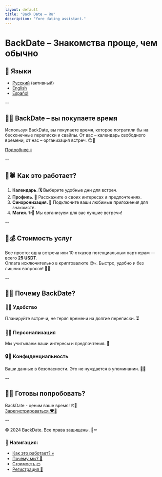 ```yaml
---
layout: default
title: "Back Date – Ru"
description: "Yore dating assistant."
---
```


# BackDate – Знакомства проще, чем обычно

## 🖤 Языки
- [Русский](ru.md) (активный)
- [English](en.md)
- [Español](es.md)

--

## 🖤👅 BackDate – вы покупаете время

Используя BackDate, вы покупаете время, которое потратили бы на бесконечные переписки и свайпы. От вас – календарь свободного времени, от нас – организация встреч. 😉🖤

[Подробнее 💀](#как-это-работает)

--

## 🖤🕷️ Как это работает?

1. **Календарь. 🗓️** Выберите удобные дни для встреч.
2. **Профиль. 📝** Расскажите о своих интересах и предпочтениях.
3. **Синхронизация. 🔄** Подключите ваши любимые приложения для знакомств.
4. **Магия. ✨🖤** Мы организуем для вас лучшие встречи!

--

## 🖤💰 Стоимость услуг

Все просто: одна встреча или 10 отказов потенциальным партнерам — всего **25 USDT**.  
Оплата исключительно в криптовалюте 😉💀. Быстро, удобно и без лишних вопросов! 👻🖤

--

## 🖤👀 Почему BackDate?

### 🖤🤝 Удобство  
Планируйте встречи, не теряя времени на долгие переписки. ⏳  

### 🖤🎯 Персонализация  
Мы учитываем ваши интересы и предпочтения. 💌  

### 🔒🖤 Конфиденциальность  
Ваши данные в безопасности. Это не нуждается в упоминании. 🕵️‍♂️  

--

## 🖤👄 Готовы попробовать?

BackDate - ценим ваше время! ⏰🖤  
[Зарегистрироваться ❤️‍🔥](signup.html)

--

© 2024 BackDate. Все права защищены. 🖤⚰️

### 🖤 Навигация:
- [Как это работает? 💀](#как-это-работает)
- [Почему мы? 👻](#почему-backdate)
- [Стоимость 💵](#стоимость-услуг)
- [Регистрация 🖤](#готовы-попробовать)
